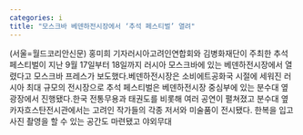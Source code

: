 ```yaml
---
categories: i
title: "모스크바 베덴하전시장에서 ‘추석 페스티벌’ 열려"
---
```

(서울=월드코리안신문) 홍미희 기자러시아고려인연합회와 김병화재단이 주최한 추석 페스티벌이 지난 9월 17일부터 18일까지 러시아 모스크바에 있는 베덴하전시장에서 열렸다고 모스크바 프레스가 보도했다.베덴하전시장은 소비에트공화국 시절에 세워진 러시아 최대 규모의 전시장으로 추석 페스티벌은 베덴하전시장 중심부에 있는 분수대 옆 광장에서 진행됐다.한국 전통무용과 태권도를 비롯해 여러 공연이 펼쳐졌고 분수대 옆 카자흐스탄전시관에서는 고려인 작가들의 각종 저서와 미술품이 전시됐다. 한복을 입고 사진 촬영을 할 수 있는 공간도 마련됐고 야외무대